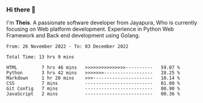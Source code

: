 ### Hi there 👋

I'm <b>Theis</b>. A passionate software developer from Jayapura, Who is currently focusing on Web platform development. Experience in Python Web Framework and Back end development using Golang.

 
 <!--START_SECTION:waka-->

```text
From: 26 November 2022 - To: 03 December 2022

Total Time: 13 hrs 9 mins

HTML         7 hrs 46 mins   >>>>>>>>>>>>>>>----------   59.07 %
Python       3 hrs 42 mins   >>>>>>>------------------   28.25 %
Markdown     1 hr 20 mins    >>>----------------------   10.14 %
CSS          7 mins          -------------------------   01.00 %
Git Config   7 mins          -------------------------   00.90 %
JavaScript   2 mins          -------------------------   00.36 %
```

<!--END_SECTION:waka-->
